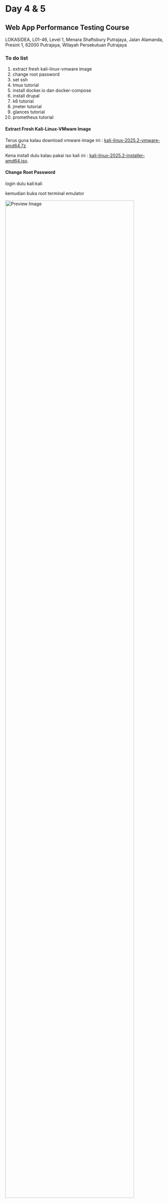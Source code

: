 # Day 4 & 5
## Web App Performance Testing Course
LOKASiDEA, L01-46, Level 1, Menara Shaftsbury Putrajaya, Jalan Alamanda, Presint 1, 62000 Putrajaya, Wilayah Persekutuan Putrajaya

### To do list
1. extract fresh kali-linux-vmware image
1. change root password
1. set ssh
1. tmux tutorial
1. install docker.io dan docker-compose
1. install drupal
1. k6 tutorial
1. jmeter tutorial
1. glances tutorial
1. prometheus tutorial

#### Extract Fresh Kali-Linux-VMware Image
Terus guna kalau download vmware image ini : [kali-linux-2025.2-vmware-amd64.7z](https://cdimage.kali.org/kali-2025.2/kali-linux-2025.2-vmware-amd64.7z)

Kena install dulu kalau pakai iso kali ini : [kali-linux-2025.2-installer-amd64.iso](https://cdimage.kali.org/kali-2025.2/kali-linux-2025.2-installer-amd64.iso).

#### Change Root Password
login dulu kali:kali

kemudian buka root terminal emulator

<img src="https://raw.githubusercontent.com/kelassir/baru/refs/heads/main/assets/baru-Clipboard13.png" alt="Preview Image" width="90%">
gunakan default password root:kali

dan taip
<pre>
  # passwd
</pre>

Tukar kepada password baru seperti 'toor' atau lain-lain.

Setelah password root berjaya ditukar, kemudian bolehlah logout atau switch user ke root:toor

ps - apabila password baru ditaip di terminal, ianya tidak akan kelihatan pada screen. bertawakallah, insyaAllah key stroke itu akan berjaya disimpan dalam terminal. root:kali atau kali:kali bermaksud username:password atau login:password

#### Set SSH
sebelum set service sshd jom kita semak IP Address Kali Linux dulu. Sila taip:
<pre>
  # ip a
</pre>
Cuba lihat pada eth0 (atau kemungkinan nama nic berbeza) jika menggunakan VMWare Player selalunya akan bermula dengan 192.168.X.X. Kenal pasti IP Address ini dan siap sedia download Third party SSH client seperti PUTTY dan MobaXterm.
<img src="https://raw.githubusercontent.com/kelassir/baru/refs/heads/main/assets/baru-Clipboard09.png" alt="Preview Image" width="90%">

next command
<pre>
  # nano /etc/ssh/sshd_config
</pre>

cari dalam file tu 'permit root login', buang comment (uncomment) dan tukar argumen kedua dengan perkataan 'yes'
<img src="https://raw.githubusercontent.com/kelassir/baru/refs/heads/main/assets/baru-Clipboard01.png" alt="Preview Image" width="90%">

keluar dan save configuration file seterusnya taip next command
<pre>
  # systemctl enable ssh
  # systemctl start ssh
</pre>

bukan third party dan cuba remote ke IP Address dengan port 22. Masukkan root dan password baru anda.

#### Tmux Tutorial
Jom install extension tmux.
<pre>
  # cd
  # git clone https://github.com/tmux-plugins/tpm ~/.tmux/plugins/tpm
  # nano ~/.tmux.conf
</pre>
<img src="https://raw.githubusercontent.com/kelassir/baru/refs/heads/main/assets/baru-Clipboard02.png" alt="Preview Image" width="90%">
tambahkan ke dalam configuration file tersebut

```  
# TPM
set -g @plugin 'tmux-plugins/tpm'
set -g @plugin 'tmux-plugins/tmux-resurrect'

# Simpan dengan prefix + Ctrl-s
bind-key C-s run-shell '~/.tmux/plugins/tmux-resurrect/scripts/save.sh'

# Pulihkan dengan prefix + Ctrl-r
bind-key C-r run-shell '~/.tmux/plugins/tmux-resurrect/scripts/restore.sh'

# TPM shortcut
run '~/.tmux/plugins/tpm/tpm'
```
<img src="https://raw.githubusercontent.com/kelassir/baru/refs/heads/main/assets/baru-Clipboard03.png" alt="Preview Image" width="90%">

Ok cuba run satu sesi tmux dulu
<pre>
  # tmux
</pre>

kemudian CTRL+b SHIFT+I

<img src="https://raw.githubusercontent.com/kelassir/baru/refs/heads/main/assets/baru-Clipboard04.png" alt="Preview Image" width="90%">
tekan ESC apabila plugins selesai installed dalam tmux
untuk keluar CTRL+b d

Check dan kill semua session
<pre>
  # tmux ls
  # tmux kill-server
  # tmux ls
  # tmux new -s putrajaya
</pre>

Di dalam tmux sesi putrajaya tekan CTRL+b CTRL+s.

Kemudian detach CTRL+b d

check semula session
<pre>
  # tmux ls
  # tmux kill-server
  # tmux ls
  # tmux
</pre>
Dalam tmux baru, tmux yang tiada nama sesi atau "session-0" ini cuba tekan CTRL+b :
<img src="https://raw.githubusercontent.com/kelassir/baru/refs/heads/main/assets/baru-Clipboard10.png" alt="Preview Image" width="90%">

Seterusnya pada prompt : sila taip 
```
choose-session
```
<img src="https://raw.githubusercontent.com/kelassir/baru/refs/heads/main/assets/baru-Clipboard11.png" alt="Preview Image" width="90%">
<img src="https://raw.githubusercontent.com/kelassir/baru/refs/heads/main/assets/baru-Clipboard12.png" alt="Preview Image" width="90%">

Dalam tmux baru tekan CTRL+b CTRL+r untuk restore
<img src="https://raw.githubusercontent.com/kelassir/baru/refs/heads/main/assets/baru-Clipboard18.png" alt="Preview Image" width="90%">

Check semula session putrajaya dengan CTRL+b :

Seterusnya pada prompt : sila taip semula
```
choose-session
```
<img src="https://raw.githubusercontent.com/kelassir/baru/refs/heads/main/assets/baru-Clipboard20.png" alt="Preview Image" width="90%">

Alhamdulillah session putrajaya berjaya dikembalikan walaupun tmux ls tidak menunjukkan kewujudan sebarang sesi atau server.

Buka tab baru dengan menekan key CTRL+b c
<img src="https://raw.githubusercontent.com/kelassir/baru/refs/heads/main/assets/baru-Clipboard21.png" alt="Preview Image" width="90%">

Tukar nama tab dengan CTR+b ; dan taip "melaka"
<img src="https://raw.githubusercontent.com/kelassir/baru/refs/heads/main/assets/baru-Clipboard22.png" alt="Preview Image" width="90%">

Pergi ke tab 0 dengan CTRL+b 0

Tukar nama tab dengan CTR+b ; dan taip "putrajaya"

Keluar dari tmux dengan CTRL-b d

List dan masuk semula ke dalam sesi putrajaya
<pre>
  # tmux ls
  # tmux a -t putrajaya
</pre>
<img src="https://raw.githubusercontent.com/kelassir/baru/refs/heads/main/assets/baru-Clipboard23.png" alt="Preview Image" width="90%">

<img src="https://raw.githubusercontent.com/kelassir/baru/refs/heads/main/assets/baru-Clipboard24.png" alt="Preview Image" width="90%">

Pergi ke tab 1 dengan CTRL+b 1

Tambah Row dengan CTRL+b "

Tambah Column dengan CTRL+b %

<img src="https://raw.githubusercontent.com/kelassir/baru/refs/heads/main/assets/baru-Clipboard26.png" alt="Preview Image" width="90%">

Untuk bergerak antara Row dan Column gunakan arrow pada keyboard ke atas atau kebawah atau ke kiri atau ke kanan selepas prefix CTRL+B

Untuk memadam Row, Column atau tab cuma taip arahan
<pre>
  # exit
</pre>

#### Install docker.io
Kita mulakan dengan create sesi tmux dengan nama install

Kalau detach dari mana-mana sesi boleh terus taip
<pre>
  # tmux new -s install
</pre>

Atau jika masih lagi di dalam mana-mana sesi tmux boleh gunakan CTRL-b : dan taip

```
new -s install
```

<img src="https://raw.githubusercontent.com/kelassir/baru/refs/heads/main/assets/baru-Clipboard27.png" alt="Preview Image" width="90%">
boleh gunakan arrow pada keyboard ke atas dan ke bawah untuk pilih mana-mana sesi dalam tmux

```
choose-session
```

<img src="https://raw.githubusercontent.com/kelassir/baru/refs/heads/main/assets/baru-Clipboard28.png" alt="Preview Image" width="90%">
<img src="https://raw.githubusercontent.com/kelassir/baru/refs/heads/main/assets/baru-Clipboard29.png" alt="Preview Image" width="90%">

Di dalam sesi tmux: install

<pre>
  # apt update
  # apt install docker.io docker-compose
</pre>

<img src="https://raw.githubusercontent.com/kelassir/baru/refs/heads/main/assets/baru-Clipboard30.png" alt="Preview Image" width="90%">

Semak installed docker dan docker-compose

<pre>
  # which docker-compose && which docker
</pre>

<img src="https://raw.githubusercontent.com/kelassir/baru/refs/heads/main/assets/baru-Clipboard31.png" alt="Preview Image" width="90%">

Semak volume, network dan container

<pre>
  # docker volume list
  # docker network list
  # docker ps
</pre>

<img src="https://raw.githubusercontent.com/kelassir/baru/refs/heads/main/assets/baru-Clipboard32.png" alt="Preview Image" width="90%">

Untuk download docker image cuba
<pre>
  # clear
  # docker pull prom/prometheus 
  # docker pull prom/node-exporter
  # docker pull grafana/grafana
  # docker pull grafana/k6
  # docker image ls
  # docker images
</pre>

<img src="https://raw.githubusercontent.com/kelassir/baru/refs/heads/main/assets/baru-Clipboard33.png" alt="Preview Image" width="90%">

#### Install Drupal
<pre>
  # clear
  # cd
  # mkdir export
  # cd export
  # git clone https://github.com/kelassir/baru
  # cd baru
  # cd kelassir-drupal2
  # nano .env
</pre>

<img src="https://raw.githubusercontent.com/kelassir/baru/refs/heads/main/assets/baru-Clipboard34.png" alt="Preview Image" width="90%">

Isi maklumat sensitif di dalam .env

```
MYSQL_ROOT_PASSWORD=rootpass
MYSQL_DATABASE=drupaldb
MYSQL_USER=drupaluser
MYSQL_PASSWORD=drupalpass
```
Run kan ke semua container melalui Docker-Compose secara Background (-d)
<pre>
  # pwd
  # ls
  # tree
  # docker-compose -up -d
</pre>

<img src="https://raw.githubusercontent.com/kelassir/baru/refs/heads/main/assets/baru-Clipboard35.png" alt="Preview Image" width="90%">
<img src="https://raw.githubusercontent.com/kelassir/baru/refs/heads/main/assets/baru-Clipboard38.png" alt="Preview Image" width="90%">

Apabila siap installation sila buka browser dan akses ke ip-address: 20250 dan ip-address:20252
<img src="https://raw.githubusercontent.com/kelassir/baru/refs/heads/main/assets/baru-Clipboard39.png" alt="Preview Image" width="90%">
<img src="https://raw.githubusercontent.com/kelassir/baru/refs/heads/main/assets/baru-Clipboard40.png" alt="Preview Image" width="90%">
